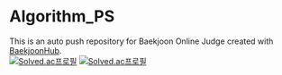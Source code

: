 # Algorithm_PS
This is an auto push repository for Baekjoon Online Judge created with [BaekjoonHub](https://github.com/BaekjoonHub/BaekjoonHub).
<br/>
[![Solved.ac프로필](http://mazassumnida.wtf/api/mini/generate_badge?boj=sepilboard)](https://solved.ac/sepilboard)
[![Solved.ac프로필](http://mazassumnida.wtf/api/v2/generate_badge?boj=sepilboard)](https://solved.ac/sepilboard)
